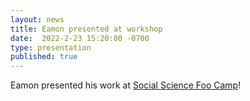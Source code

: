 ```yaml
---
layout: news
title: Eamon presented at workshop
date:  2022-2-23 15:20:00 -0700
type: presentation
published: true
---
```


Eamon presented his work at [Social Science Foo Camp](https://www.digital-science.com/resource/scifoo/)!
